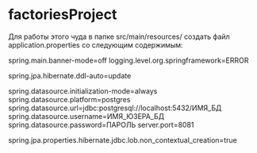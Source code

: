 # factoriesProject
Для работы этого чуда в папке src/main/resources/  создать файл application.properties со следующим содержимым:

spring.main.banner-mode=off
logging.level.org.springframework=ERROR

spring.jpa.hibernate.ddl-auto=update

spring.datasource.initialization-mode=always
spring.datasource.platform=postgres
spring.datasource.url=jdbc:postgresql://localhost:5432/ИМЯ_БД
spring.datasource.username=ИМЯ_ЮЗЕРА_БД
spring.datasource.password=ПАРОЛЬ
server.port=8081

spring.jpa.properties.hibernate.jdbc.lob.non_contextual_creation=true
